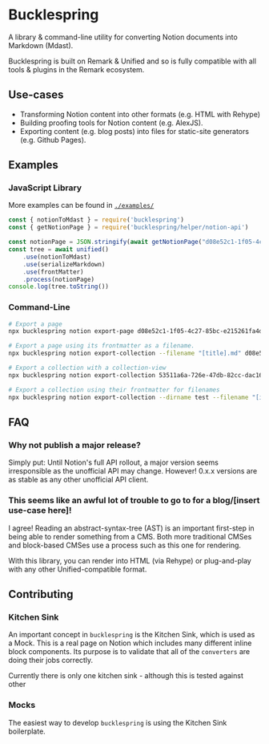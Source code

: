 # Bucklespring
A library & command-line utility for converting Notion documents into Markdown (Mdast).

Bucklespring is built on Remark & Unified and so is fully compatible with all tools & plugins in the Remark ecosystem.

## Use-cases
- Transforming Notion content into other formats (e.g. HTML with Rehype)
- Building proofing tools for Notion content (e.g. AlexJS).
- Exporting content (e.g. blog posts) into files for static-site generators (e.g. Github Pages).

## Examples

### JavaScript Library
More examples can be found in [`./examples/`](./examples)

```javascript
const { notionToMdast } = require('bucklespring')
const { getNotionPage } = require('bucklespring/helper/notion-api')

const notionPage = JSON.stringify(await getNotionPage("d08e52c1-1f05-4c27-85bc-e215261fa4dd"))
const tree = await unified()
    .use(notionToMdast)
    .use(serializeMarkdown)
    .use(frontMatter)
    .process(notionPage)
console.log(tree.toString())
```

### Command-Line
```bash
# Export a page
npx bucklespring notion export-page d08e52c1-1f05-4c27-85bc-e215261fa4dd

# Export a page using its frontmatter as a filename.
npx bucklespring notion export-collection --filename "[title].md" d08e52c1-1f05-4c27-85bc-e215261fa4dd

# Export a collection with a collection-view
npx bucklespring notion export-collection 53511a6a-726e-47db-82cc-dac166f31466 91d6a116-7f4f-44d3-ba10-6f96267da034

# Export a collection using their frontmatter for filenames
npx bucklespring notion export-collection --dirname test --filename "[id].md" 53511a6a-726e-47db-82cc-dac166f31466 91d6a116-7f4f-44d3-ba10-6f96267da034
```

## FAQ

### Why not publish a major release?
Simply put: Until Notion's full API rollout, a major version seems irresponsible as the unofficial API may change.
However!  0.x.x versions are as stable as any other unofficial API client.

### This seems like an awful lot of trouble to go to for a blog/[insert use-case here]!
I agree!
Reading an abstract-syntax-tree (AST) is an important first-step in being able to render something from a CMS.
Both more traditional CMSes and block-based CMSes use a process such as this one for rendering.

With this library, you can render into HTML (via Rehype) or plug-and-play with any other Unified-compatible format.

## Contributing

### Kitchen Sink
An important concept in `bucklespring` is the Kitchen Sink, which is used as a Mock.
This is a real page on Notion which includes many different inline block components.
Its purpose is to validate that all of the `converters` are doing their jobs correctly.

Currently there is only one kitchen sink - although this is tested against other 

### Mocks
The easiest way to develop `bucklespring` is using the Kitchen Sink boilerplate.

